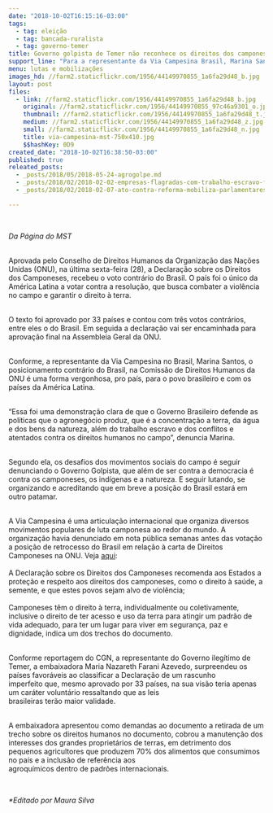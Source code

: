 ```yaml
---
date: "2018-10-02T16:15:16-03:00"
tags:
  - tag: eleição
  - tag: bancada-ruralista
  - tag: governo-temer
title: Governo golpista de Temer não reconhece os direitos dos camponeses
support_line: "Para a representante da Via Campesina Brasil, Marina Santos, o posicionamento contrário do Brasil é vergonhoso para o país e para o povo"
menu: lutas e mobilizações
images_hd: //farm2.staticflickr.com/1956/44149970855_1a6fa29d48_b.jpg
layout: post
files:
  - link: //farm2.staticflickr.com/1956/44149970855_1a6fa29d48_b.jpg
    original: //farm2.staticflickr.com/1956/44149970855_97c46a9301_o.jpg
    thumbnail: //farm2.staticflickr.com/1956/44149970855_1a6fa29d48_t.jpg
    medium: //farm2.staticflickr.com/1956/44149970855_1a6fa29d48_z.jpg
    small: //farm2.staticflickr.com/1956/44149970855_1a6fa29d48_n.jpg
    title: via-campesina-mst-750x410.jpg
    $$hashKey: 0D9
created_date: "2018-10-02T16:38:50-03:00"
published: true
releated_posts:
  - _posts/2018/05/2018-05-24-agrogolpe.md
  - _posts/2018/02/2018-02-02-empresas-flagradas-com-trabalho-escravo-financiaram-10-dos-deputados-federais.md
  - _posts/2018/02/2018-02-07-ato-contra-reforma-mobiliza-parlamentares-e-movimentos-populares.md

---
```

<p>&nbsp;</p>

<p><em>Da P&aacute;gina do MST</em></p>

<p><br />
Aprovada pelo Conselho de Direitos Humanos da Organiza&ccedil;&atilde;o das Na&ccedil;&otilde;es Unidas&nbsp;(ONU), na &uacute;ltima sexta-feira (28), a Declara&ccedil;&atilde;o sobre os Direitos dos Camponeses, recebeu o voto contr&aacute;rio do Brasil. O pa&iacute;s foi o &uacute;nico da Am&eacute;rica Latina a votar contra a resolu&ccedil;&atilde;o, que busca combater a viol&ecirc;ncia no campo e garantir o direito &agrave; terra.</p>

<p><br />
O texto foi aprovado por 33 pa&iacute;ses e contou com tr&ecirc;s votos contr&aacute;rios, entre eles o do Brasil. Em seguida a declara&ccedil;&atilde;o vai ser encaminhada para aprova&ccedil;&atilde;o final na Assembleia Geral da ONU.</p>

<p><br />
Conforme, a representante da Via Campesina no Brasil, Marina Santos, o posicionamento contr&aacute;rio do Brasil, na Comiss&atilde;o de Direitos Humanos da ONU &eacute; uma forma vergonhosa, pro pa&iacute;s, para o povo brasileiro e com os pa&iacute;ses da Am&eacute;rica Latina.</p>

<p><br />
&ldquo;Essa foi uma demonstra&ccedil;&atilde;o clara de que o Governo Brasileiro defende as pol&iacute;ticas que o agroneg&oacute;cio produz, que &eacute; a concentra&ccedil;&atilde;o a terra, da &aacute;gua e dos bens da natureza, al&eacute;m do trabalho escravo e dos conflitos e atentados contra os direitos humanos no campo&rdquo;, denuncia Marina.</p>

<p><br />
Segundo ela, os desafios dos movimentos sociais do campo &eacute; seguir denunciando o Governo Golpista, que al&eacute;m de ser contra a democracia &eacute; contra os camponeses, os ind&iacute;genas e a natureza. E seguir lutando, se organizando e acreditando que em breve a posi&ccedil;&atilde;o do Brasil estar&aacute; em outro patamar.</p>

<p><br />
A Via Campesina &eacute; uma articula&ccedil;&atilde;o internacional que organiza diversos movimentos populares de luta camponesa ao redor do mundo. A organiza&ccedil;&atilde;o havia denunciado em nota p&uacute;blica&nbsp;semanas antes das vota&ccedil;&atilde;o a posi&ccedil;&atilde;o de retrocesso do Brasil em rela&ccedil;&atilde;o &agrave; carta de Direitos Camponeses na ONU. Veja <a href="https://goo.gl/sfgbdZ">aqui</a>:<br />
<br />
A Declara&ccedil;&atilde;o sobre os Direitos dos Camponeses recomenda aos Estados a prote&ccedil;&atilde;o e respeito aos direitos dos camponeses, como o direito &agrave; sa&uacute;de, a semente, e que estes povos sejam alvo de viol&ecirc;ncia;&nbsp;<br />
<br />
Camponeses t&ecirc;m o direito &agrave; terra, individualmente ou coletivamente, inclusive o direito de ter acesso e uso da terra para atingir um padr&atilde;o de vida adequado, para ter um lugar para viver em seguran&ccedil;a, paz e dignidade, indica um dos trechos do documento.</p>

<p><br />
Conforme reportagem do CGN, a representante do Governo ileg&iacute;timo de Temer, a embaixadora Maria Nazareth Farani Azevedo, surpreendeu os pa&iacute;ses favor&aacute;veis ao classificar a Declara&ccedil;&atilde;o de um rascunho imperfeito&nbsp;que, mesmo aprovado por 33 pa&iacute;ses, na sua vis&atilde;o teria apenas um car&aacute;ter volunt&aacute;rio&nbsp;ressaltando que as leis<br />
brasileiras ter&atilde;o maior validade.</p>

<p><br />
A embaixadora apresentou como demandas ao documento a retirada de um trecho sobre os direitos humanos no documento, cobrou a manuten&ccedil;&atilde;o dos interesses dos grandes propriet&aacute;rios de terras, em detrimento dos pequenos agricultores que produzem 70% dos alimentos que consumimos no pa&iacute;s e a inclus&atilde;o de refer&ecirc;ncia aos<br />
agroqu&iacute;micos dentro de padr&otilde;es internacionais.</p>

<p>&nbsp;</p>

<p><em>*Editado por Maura Silva&nbsp;</em></p>
